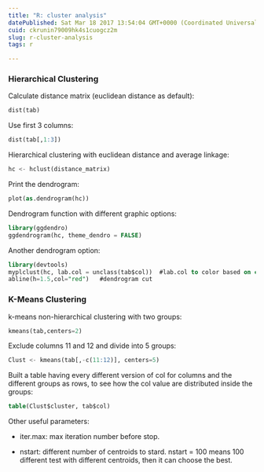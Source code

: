 ```yaml
---
title: "R: cluster analysis"
datePublished: Sat Mar 18 2017 13:54:04 GMT+0000 (Coordinated Universal Time)
cuid: ckrunin79009hk4s1cuogcz2m
slug: r-cluster-analysis
tags: r

---
```


### Hierarchical Clustering

Calculate distance matrix (euclidean distance as default):

```sql
dist(tab)
```

Use first 3 columns:

```sql
dist(tab[,1:3])
```

Hierarchical clustering with euclidean distance and average linkage:

```sql
hc <- hclust(distance_matrix)
```

Print the dendrogram:

```sql
plot(as.dendrogram(hc))
```

Dendrogram function with different graphic options:

```sql
library(ggdendro)
ggdendrogram(hc, theme_dendro = FALSE)
```

Another dendrogram option:

```sql
library(devtools)
myplclust(hc, lab.col = unclass(tab$col))  #lab.col to color based on column value
abline(h=1.5,col="red")   #dendrogram cut
```

### K-Means Clustering

k-means non-hierarchical clustering with two groups:

```sql
kmeans(tab,centers=2)
```

Exclude columns 11 and 12 and divide into 5 groups:

```sql
Clust <- kmeans(tab[,-c(11:12)], centers=5)
```

Built a table having every different version of col for columns and the different groups as rows, to see how the col value are distributed inside the groups:

```sql
table(Clust$cluster, tab$col)
```

Other useful parameters:

* iter.max: max iteration number before stop.
    
* nstart: different number of centroids to stard. nstart = 100 means 100 different test with different centroids, then it can choose the best.